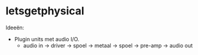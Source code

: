 # letsgetphysical

Ideeën:
* Plugin units met audio I/O.
  * audio in -> driver -> spoel -> metaal -> spoel -> pre-amp -> audio out
